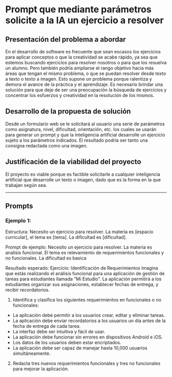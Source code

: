 # Prompt que mediante parámetros solicite a la IA un ejercicio a resolver

## Presentación del problema a abordar

En el desarrollo de software es frecuente que sean escasos los ejercicios para aplicar conceptos o que la creatividad se acabe rápido, ya sea que estemos buscando ejercicios para resolver nosotros o para que los resuelva un alumno. Pero también podría ampliarse el rango objetivo hacia más áreas que tengan el mismo problema, o que se puedan resolver desde texto a texto o texto a imagen. 
Esto supone un problema porque ralentiza y demora el avance de la práctica y el aprendizaje. 
Es necesario brindar una solución para que deje de ser una preocupación la búsqueda de ejercicios y concentrar los esfuerzos y creatividad en la resolución de los mismos.

## Desarrollo de la propuesta de solución

Desde un formulario web se le solicitará al usuario una serie de parámetros como asignatura, nivel, dificultad, orientación, etc. los cuales se usarán para generar un prompt y que la inteligencia artificial desarrolle un ejercicio sujeto a los parámetros indicados. 
El resultado podría ser tanto una consigna redactada como una imagen.

## Justificación de la viabilidad del proyecto

El proyecto es viable porque es factible solicitarle a cualquier inteligencia artificial que desarrolle un texto o imagen, dado que es la forma en la que trabajan según sea.

<hr />

## Prompts

### Ejemplo 1:
Estructura: Necesito un ejercicio para resolver. La materia es [espacio curricular], el tema es [tema]. La dificultad es [dificultad].

Prompt de ejemplo: Necesito un ejercicio para resolver. La materia es analisis funcional. El tema es relevamiento de requerimientos funcionales y no funcionales. La dificultad es basica

Resultado esperado:
Ejercicio: Identificación de Requerimientos
Imagina que estás realizando el análisis funcional para una aplicación de gestión de tareas para estudiantes llamada "Mi Estudio". La aplicación permitirá a los estudiantes organizar sus asignaciones, establecer fechas de entrega, y recibir recordatorios.

1. Identifica y clasifica los siguientes requerimientos en funcionales o no funcionales:

- La aplicación debe permitir a los usuarios crear, editar y eliminar tareas.
- La aplicación debe enviar recordatorios a los usuarios un día antes de la fecha de entrega de cada tarea.
- La interfaz debe ser intuitiva y fácil de usar.
- La aplicación debe funcionar sin errores en dispositivos Android e iOS.
- Los datos de los usuarios deben estar encriptados.
- La aplicación debe ser capaz de manejar hasta 10,000 usuarios simultáneamente.
  
2. Redacta tres nuevos requerimientos funcionales y tres no funcionales para mejorar la aplicación.
